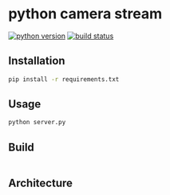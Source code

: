 # python camera stream

[![python version](https://img.shields.io/badge/Python-3.7-success.svg?style=flat)]()
[![build status](https://img.shields.io/badge/build-pass-success.svg?style=flat)]()

## Installation

```bash
pip install -r requirements.txt
```

## Usage

```bash
python server.py
```

## Build

```bash
```
## Architecture

